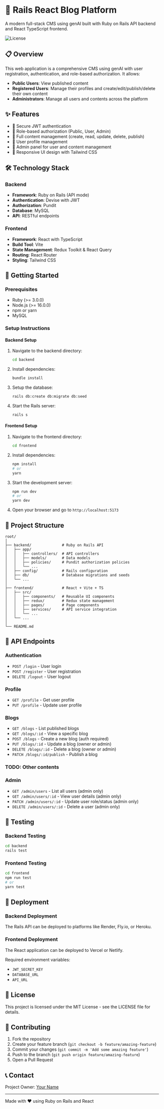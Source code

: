 # 🚀 Rails React Blog Platform

A modern full-stack CMS using genAI built with Ruby on Rails API backend and React TypeScript frontend.

![License](https://img.shields.io/badge/license-MIT-blue.svg)

## 📋 Overview

This web application is a comprehensive CMS using genAI with user registration, authentication, and role-based authorization. It allows:

- **Public Users**: View published content
- **Registered Users**: Manage their profiles and create/edit/publish/delete their own content
- **Administrators**: Manage all users and contents across the platform

## ✨ Features

- 🔐 Secure JWT authentication
- 👥 Role-based authorization (Public, User, Admin)
- 📝 Full content management (create, read, update, delete, publish)
- 👤 User profile management
- 🔑 Admin panel for user and content management
- 📱 Responsive UI design with Tailwind CSS

## 🛠️ Technology Stack

### Backend

- **Framework**: Ruby on Rails (API mode)
- **Authentication**: Devise with JWT
- **Authorization**: Pundit
- **Database**: MySQL
- **API**: RESTful endpoints

### Frontend

- **Framework**: React with TypeScript
- **Build Tool**: Vite
- **State Management**: Redux Toolkit & React Query
- **Routing**: React Router
- **Styling**: Tailwind CSS

## 🚀 Getting Started

### Prerequisites

- Ruby (>= 3.0.0)
- Node.js (>= 16.0.0)
- npm or yarn
- MySQL

### Setup Instructions

#### Backend Setup

1. Navigate to the backend directory:

   ```bash
   cd backend
   ```

2. Install dependencies:

   ```bash
   bundle install
   ```

3. Setup the database:

   ```bash
   rails db:create db:migrate db:seed
   ```

4. Start the Rails server:
   ```bash
   rails s
   ```

#### Frontend Setup

1. Navigate to the frontend directory:

   ```bash
   cd frontend
   ```

2. Install dependencies:

   ```bash
   npm install
   # or
   yarn
   ```

3. Start the development server:

   ```bash
   npm run dev
   # or
   yarn dev
   ```

4. Open your browser and go to `http://localhost:5173`

## 📁 Project Structure

```
root/
│
├── backend/              # Ruby on Rails API
│   ├── app/
│   │   ├── controllers/  # API controllers
│   │   ├── models/       # Data models
│   │   ├── policies/     # Pundit authorization policies
│   │   └── ...
│   ├── config/           # Rails configuration
│   ├── db/               # Database migrations and seeds
│   └── ...
│
├── frontend/             # React + Vite + TS
│   ├── src/
│   │   ├── components/   # Reusable UI components
│   │   ├── redux/        # Redux state management
│   │   ├── pages/        # Page components
│   │   ├── services/     # API service integration
│   │   └── ...
│   └── ...
│
└── README.md
```

## 🔄 API Endpoints

### Authentication

- `POST /login` - User login
- `POST /register` - User registration
- `DELETE /logout` - User logout

### Profile

- `GET /profile` - Get user profile
- `PUT /profile` - Update user profile

### Blogs

- `GET /blogs` - List published blogs
- `GET /blogs/:id` - View a specific blog
- `POST /blogs` - Create a new blog (auth required)
- `PUT /blogs/:id` - Update a blog (owner or admin)
- `DELETE /blogs/:id` - Delete a blog (owner or admin)
- `PATCH /blogs/:id/publish` - Publish a blog

### TODO: Other contents

### Admin

- `GET /admin/users` - List all users (admin only)
- `GET /admin/users/:id` - View user details (admin only)
- `PATCH /admin/users/:id` - Update user role/status (admin only)
- `DELETE /admin/users/:id` - Delete a user (admin only)

## 🧪 Testing

### Backend Testing

```bash
cd backend
rails test
```

### Frontend Testing

```bash
cd frontend
npm run test
# or
yarn test
```

## 🚢 Deployment

### Backend Deployment

The Rails API can be deployed to platforms like Render, Fly.io, or Heroku.

### Frontend Deployment

The React application can be deployed to Vercel or Netlify.

Required environment variables:

- `JWT_SECRET_KEY`
- `DATABASE_URL`
- `API_URL`

## 📝 License

This project is licensed under the MIT License - see the LICENSE file for details.

## 🤝 Contributing

1. Fork the repository
2. Create your feature branch (`git checkout -b feature/amazing-feature`)
3. Commit your changes (`git commit -m 'Add some amazing feature'`)
4. Push to the branch (`git push origin feature/amazing-feature`)
5. Open a Pull Request

## 📞 Contact

Project Owner: [Your Name](mailto:your-email@example.com)

---

Made with ❤️ using Ruby on Rails and React
